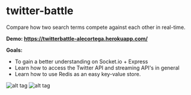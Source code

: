 # twitter-battle
Compare how two search terms compete against each other in real-time.

**Demo: https://twitterbattle-alecortega.herokuapp.com/**

**Goals:** 
- To gain a better understanding on Socket.io + Express
- Learn how to access the Twitter API and streaming API's in general 
- Learn how to use Redis as an easy key-value store.

![alt tag](http://i60.tinypic.com/5b9r9v.png)
![alt tag](http://i58.tinypic.com/1zogvtw.png)
